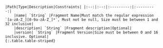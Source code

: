     |Path|Type|Description|Constraints| |:--:|:--:|:---------:|:---------:|
        |name| `String` |Fragment Name|Must match the regular expression `[a-zA-Z_][0-9a-zA-Z_]*`, Must not be null, Size must be between 1 and 32 inclusive|
        |description| `String` |Fragment description|Optional|
        |version| `String` |Fragment Version|Size must be between 0 and 16 inclusive. Optional|
    {:.table.table-striped}
